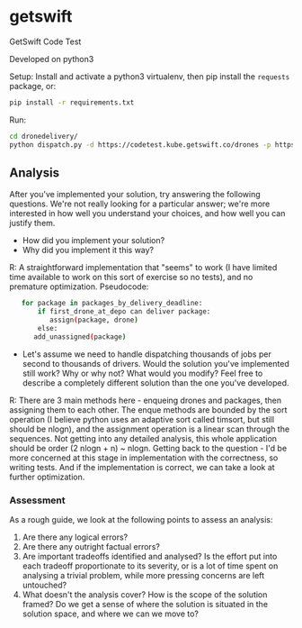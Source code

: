 # getswift
GetSwift Code Test

Developed on python3

Setup:
Install and activate a python3 virtualenv, then pip install the `requests` package, or:

```bash
pip install -r requirements.txt
```

Run:

```bash
cd dronedelivery/
python dispatch.py -d https://codetest.kube.getswift.co/drones -p https://codetest.kube.getswift.co/packages
```

## Analysis
After you've implemented your solution, try answering the following questions. We're not really looking for a particular answer; we're more interested in how well you understand your choices, and how well you can justify them.

- How did you implement your solution?
- Why did you implement it this way?

R: A straightforward implementation that "seems" to work (I have limited time available to work on this sort of exercise so no tests), and no premature optimization. Pseudocode:
```bash
   for package in packages_by_delivery_deadline:
       if first_drone_at_depo can deliver package:
       	  assign(package, drone)
       else:
	  add_unassigned(package)
```
- Let's assume we need to handle dispatching thousands of jobs per second to thousands of drivers. Would the solution you've implemented still work? Why or why not? What would you modify? Feel free to describe a completely different solution than the one you've developed.

R: There are 3 main methods here - enqueing drones and packages, then assigning them to each other. The enque methods are bounded by the sort operation (I believe python uses an adaptive sort called timsort, but still should be nlogn), and the assignment operation is a linear scan through the sequences. Not getting into any detailed analysis, this whole application should be order (2 nlogn + n) ~ nlogn.
Getting back to the question - I'd be more concerned at this stage in implementation with the correctness, so writing tests. And if the implementation is correct, we can take a look at further optimization.

### Assessment
As a rough guide, we look at the following points to assess an analysis:

1. Are there any logical errors?
2. Are there any outright factual errors?
3. Are important tradeoffs identified and analysed? Is the effort put into each tradeoff proportionate to its severity, or is a lot of time spent on analysing a trivial problem, while more pressing concerns are left untouched?
4. What doesn't the analysis cover? How is the scope of the solution framed? Do we get a sense of where the solution is situated in the solution space, and where we can we move to?
